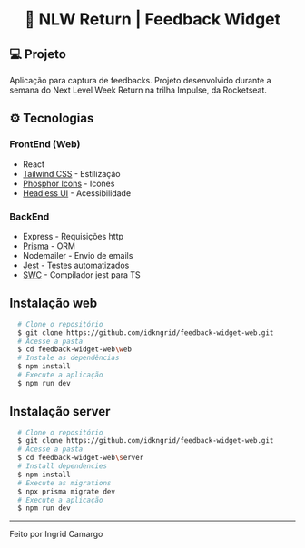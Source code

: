 <h1 align="center">
    🚀 NLW Return | Feedback Widget 
</h1> 

## 💻 Projeto

Aplicação para captura de feedbacks. Projeto desenvolvido durante a semana do Next Level Week Return na trilha Impulse, da Rocketseat.

## ⚙ Tecnologias

### FrontEnd (Web)
- React
- [Tailwind CSS](https://tailwindcss.com/) - Estilização
- [Phosphor Icons](https://phosphoricons.com/) - Icones
- [Headless UI](https://headlessui.dev/) - Acessibilidade

### BackEnd
- Express - Requisições http
- [Prisma](https://www.prisma.io/) - ORM
- Nodemailer - Envio de emails
- [Jest](https://jestjs.io/pt-BR/docs/getting-started) - Testes automatizados
- [SWC](https://swc.rs/) - Compilador jest para TS


## Instalação web

```bash
  # Clone o repositório
  $ git clone https://github.com/idkngrid/feedback-widget-web.git
  # Acesse a pasta
  $ cd feedback-widget-web\web
  # Instale as dependências 
  $ npm install
  # Execute a aplicação
  $ npm run dev
```

## Instalação server

```bash
  # Clone o repositório
  $ git clone https://github.com/idkngrid/feedback-widget-web.git
  # Acesse a pasta
  $ cd feedback-widget-web\server
  # Install dependencies
  $ npm install
  # Execute as migrations
  $ npx prisma migrate dev
  # Execute a aplicação
  $ npm run dev
```
<hr/>

Feito por Ingrid Camargo
